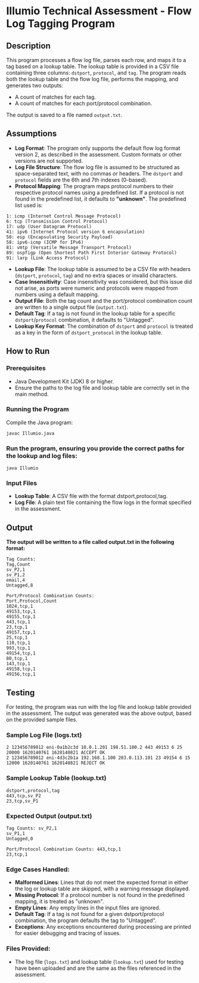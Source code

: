 # Illumio Technical Assessment - Flow Log Tagging Program

## Description
This program processes a flow log file, parses each row, and maps it to a tag based on a lookup table. The lookup table is provided in a CSV file containing three columns: `dstport`, `protocol`, and `tag`. The program reads both the lookup table and the flow log file, performs the mapping, and generates two outputs:
- A count of matches for each tag.
- A count of matches for each port/protocol combination.

The output is saved to a file named `output.txt`.

## Assumptions
- **Log Format**: The program only supports the default flow log format version 2, as described in the assessment. Custom formats or other versions are not supported.
- **Log File Structure**: The flow log file is assumed to be structured as space-separated text, with no commas or headers. The `dstport` and `protocol` fields are the 6th and 7th indexes (0-based).
- **Protocol Mapping**: The program maps protocol numbers to their respective protocol names using a predefined list. If a protocol is not found in the predefined list, it defaults to **"unknown"**. 
   The predefined list used is:
```
1: icmp (Internet Control Message Protocol)  
6: tcp (Transmission Control Protocol)  
17: udp (User Datagram Protocol)  
41: ipv6 (Internet Protocol version 6 encapsulation)  
50: esp (Encapsulating Security Payload)  
58: ipv6-icmp (ICMP for IPv6)  
81: vmtp (Versatile Message Transport Protocol)  
89: ospfigp (Open Shortest Path First Interior Gateway Protocol)  
91: larp (Link Access Protocol)
```


- **Lookup File**: The lookup table is assumed to be a CSV file with headers (`dstport`, `protocol`, `tag`) and no extra spaces or invalid characters.
- **Case Insensitivity**: Case insensitivity was considered, but this issue did not arise, as ports were numeric and protocols were mapped from numbers using a default mapping.
- **Output File**: Both the tag count and the port/protocol combination count are written to a single output file (`output.txt`).
- **Default Tag**: If a tag is not found in the lookup table for a specific `dstport`/`protocol` combination, it defaults to "Untagged".
- **Lookup Key Format**: The combination of `dstport` and `protocol` is treated as a key in the form of `dstport_protocol` in the lookup table.

## How to Run

### Prerequisites
- Java Development Kit (JDK) 8 or higher.
- Ensure the paths to the log file and lookup table are correctly set in the main method.

### Running the Program
Compile the Java program:

```
javac Illumio.java
```
### Run the program, ensuring you provide the correct paths for the lookup and log files:

```
java Illumio
```
### Input Files
- **Lookup Table**: A CSV file with the format dstport,protocol,tag.
- **Log File**: A plain text file containing the flow logs in the format specified in the assessment.

## Output

**The output will be written to a file called output.txt in the following format:**

```
Tag Counts:
Tag,Count
sv_P2,1
sv_P1,2
email,4
Untagged,8

Port/Protocol Combination Counts:
Port,Protocol,Count
1024,tcp,1
49153,tcp,1
49155,tcp,1
443,tcp,1
23,tcp,1
49157,tcp,1
25,tcp,1
110,tcp,1
993,tcp,1
49154,tcp,1
80,tcp,1
143,tcp,1
49158,tcp,1
49156,tcp,1
```
## Testing
For testing, the program was run with the log file and lookup table provided in the assessment. The output was generated was the above output, based on the provided sample files. 

### Sample Log File (logs.txt)
```
2 123456789012 eni-0a1b2c3d 10.0.1.201 198.51.100.2 443 49153 6 25 20000 1620140761 1620140821 ACCEPT OK
2 123456789012 eni-4d3c2b1a 192.168.1.100 203.0.113.101 23 49154 6 15 12000 1620140761 1620140821 REJECT OK
```
### Sample Lookup Table (lookup.txt)
```
dstport,protocol,tag
443,tcp,sv_P2
23,tcp,sv_P1
```
### Expected Output (output.txt)
```
Tag Counts: sv_P2,1
sv_P1,1
Untagged,0

Port/Protocol Combination Counts: 443,tcp,1
23,tcp,1
```
### Edge Cases Handled:
- **Malformed Lines**: Lines that do not meet the expected format in either the log or lookup table are skipped, with a warning message displayed.
- **Missing Protocol**: If a protocol number is not found in the predefined mapping, it is treated as "unknown".
- **Empty Lines**: Any empty lines in the input files are ignored.
- **Default Tag**: If a tag is not found for a given dstport/protocol combination, the program defaults the tag to "Untagged".
- **Exceptions**: Any exceptions encountered during processing are printed for easier debugging and tracing of issues.

### Files Provided:
- The log file (`logs.txt`) and lookup table (`lookup.txt`) used for testing have been uploaded and are the same as the files referenced in the assessment.
